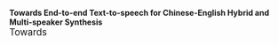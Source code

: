 **Towards End-to-end Text-to-speech for Chinese-English Hybrid and Multi-speaker Synthesis**   
<big>Towards</big>
